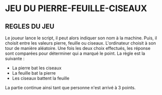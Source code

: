 # JEU DU PIERRE-FEUILLE-CISEAUX

## REGLES DU JEU

Le joueur lance le script, il peut alors indiquer son nom à la machine. Puis, il choisit entre les 
valeurs pierre, feuille ou ciseaux. L'ordinateur choisit à son tour de manière aléatoire. Une fois les 
deux choix effectués, les réponse sont comparées pour déterminer qui a marqué le point. La règle 
est la suivante :
- La pierre bat les ciseaux
- La feuille bat la pierre
- Les ciseaux battent la feuille


La partie continue ainsi tant que personne n'est arrivé à 3 points.
